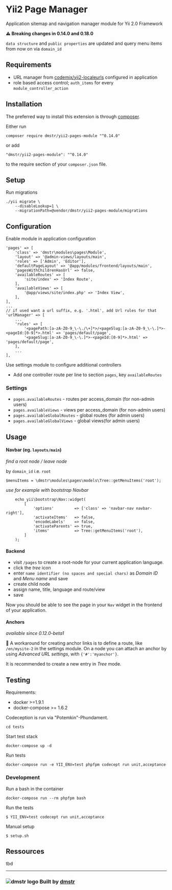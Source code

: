 Yii2 Page Manager
=================

Application sitemap and navigation manager module for Yii 2.0 Framework

**:warning: Breaking changes in 0.14.0 and 0.18.0**

`data structure` and `public properties` are updated and query menu items from now on via `domain_id`

Requirements
------------

- URL manager from [codemix/yii2-localeurls](https://github.com/codemix/yii2-localeurls) configured in application
- role based access control; `auth_items` for every `module_controller_action`


Installation
------------

The preferred way to install this extension is through [composer](http://getcomposer.org/download/).

Either run

```
composer require dmstr/yii2-pages-module "^0.14.0"
```

or add

```
"dmstr/yii2-pages-module": "^0.14.0"
```

to the require section of your `composer.json` file.


Setup
-----

Run migrations

```
./yii migrate \
    --disableLookup=1 \
    --migrationPath=@vendor/dmstr/yii2-pages-module/migrations
```


Configuration
-------------

Enable module in application configuration

```
'pages' => [
	'class' => 'dmstr\modules\pages\Module',
	'layout' => '@admin-views/layouts/main',
	'roles' => ['Admin', 'Editor'],
	'defaultPageLayout' => '@app/modules/frontend/layouts/main',
	'pagesWithChildrenHasUrl' => false,
	'availableRoutes' => [
		'site/index' => 'Index Route',
	],
	'availableViews' => [
		'@app/views/site/index.php' => 'Index View',
	],
],
...
// if used want a url suffix, e.g. '.html', add Url rules for that
'urlManager' => [
	...
	'rules' => [
		'<pagePath:[a-zA-Z0-9_\-\./\+]*>/<pageSlug:[a-zA-Z0-9_\-\.]*>-<pageId:[0-9]*>.html' => 'pages/default/page',
		'<pageSlug:[a-zA-Z0-9_\-\.]*>-<pageId:[0-9]*>.html' => 'pages/default/page',
	],
	...
],
```

Use settings module to configure additional controllers

- Add one controller route per line to section `pages`, key `availableRoutes`

### Settings

- `pages.availableRoutes` - routes per access_domain (for non-admin users)
- `pages.availableViews` - views per access_domain (for non-admin users)
- `pages.availableGlobalRoutes` - global routes (for admin users)
- `pages.availableGlobalViews` - global views(for admin users)


Usage
-----

#### Navbar (eg. `layouts/main`) 

*find a root node / leave node*

by `domain_id` i.e. `root` 

```
$menuItems = \dmstr\modules\pages\models\Tree::getMenuItems('root');
```

*use for example with bootstrap Navbar*

```
    echo yii\bootstrap\Nav::widget(
        [
            'options'         => ['class' => 'navbar-nav navbar-right'],
            'activateItems'   => false,
            'encodeLabels'    => false,
            'activateParents' => true,
            'items'           => Tree::getMenuItems('root'),
        ]
    );
```

#### Backend

- visit `/pages` to create a root-node for your current application language.
- click the *tree* icon
- enter `name identifier (no spaces and special chars)` as *Domain ID* and *Menu name* and save
- create child node
- assign name, title, language and route/view
- save

Now you should be able to see the page in your `Nav` widget in the frontend of your application.

#### Anchors

*available since 0.12.0-beta1*

:construction_worker: A workaround for creating anchor links is to define a route, like `/en/mysite-2` in the settings module.
On a node you can attach an anchor by using *Advanced URL settings*, with `{'#':'myanchor'}`.

It is recommended to create a new entry in *Tree* mode.

Testing
-------

Requirements:

 - docker >=1.9.1
 - docker-compose >= 1.6.2

Codeception is run via "Potemkin"-Phundament.


    cd tests

Start test stack    
    
    docker-compose up -d

Run tests

    docker-compose run -e YII_ENV=test phpfpm codecept run unit,acceptance

### Development

 Run a bash in the container
 
    docker-compose run --rm phpfpm bash
    
Run the tests
    
    $ YII_ENV=test codecept run unit,acceptance

Manual setup
    
    $ setup.sh


Ressources
----------

tbd

---

### ![dmstr logo](http://t.phundament.com/dmstr-16-cropped.png) Built by [dmstr](http://diemeisterei.de)
